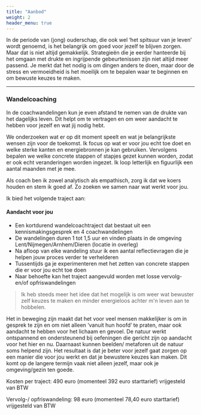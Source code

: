 ```yaml
---
title: "Aanbod"
weight: 2
header_menu: true
---
```


In de periode van (jong) ouderschap, die ook wel ‘het spitsuur van je leven’ wordt genoemd, is het belangrijk om goed voor jezelf te blijven zorgen. Maar dat is niet altijd gemakkelijk. Strategieën die je eerder hanteerde bij het omgaan met drukte en ingrijpende gebeurtenissen zijn niet altijd meer passend. Je merkt dat het nodig is om dingen anders te doen, maar door de stress en vermoeidheid is het moeilijk om te bepalen waar te beginnen en om bewuste keuzes te maken.

---


### Wandelcoaching

In de coachwandelingen kun je even afstand te nemen van de drukte van het dagelijks leven. Dit helpt om te vertragen en om weer aandacht te hebben voor jezelf en wat jij nodig hebt.

We onderzoeken wat er op dit moment speelt en wat je belangrijkste wensen zijn voor de toekomst. Ik focus op wat er voor jou echt toe doet en welke sterke kanten en energiebronnen je kan gebruiken. Vervolgens bepalen we welke concrete stappen of stapjes gezet kunnen worden, zodat er ook echt veranderingen worden ingezet. Ik loop letterlijk en figuurlijk een aantal maanden met je mee.

Als coach ben ik zowel analytisch als empathisch, zorg ik dat we koers houden en stem ik goed af. Zo zoeken we samen naar wat werkt voor jou.

Ik bied het volgende traject aan:

#### Aandacht voor jou

- Een kortdurend wandelcoachtraject dat bestaat uit een kennismakingsgesprek en 4 coachwandelingen
- De wandelingen duren 1 tot 1,5 uur en vinden plaats in de omgeving Lent/Nijmegen/Arnhem/Dieren (locatie in overleg)
- Na afloop van elke wandeling stuur ik een aantal reflectievragen die je helpen jouw proces verder te verhelderen
- Tussentijds ga je experimenteren met het zetten van concrete stappen die er voor jou echt toe doen
- Naar behoefte kan het traject aangevuld worden met losse vervolg- en/of opfriswandelingen

> Ik heb steeds meer het idee dat het mogelijk is om weer wat bewuster zelf
> keuzes te maken en minder energieloos achter m'n leven aan te hobbelen.

Het in beweging zijn maakt dat het voor veel mensen makkelijker is om in gesprek te zijn en om niet alleen ‘vanuit hun hoofd’  te praten, maar ook aandacht te hebben voor het lichaam en gevoel. De natuur werkt ontspannend en ondersteunend bij oefeningen die gericht zijn op aandacht voor het hier en nu. Daarnaast kunnen beelden/ metaforen uit de natuur soms helpend zijn.
Het resultaat is dat je beter voor jezelf gaat zorgen op een manier die voor jou werkt en dat je bewustere keuzes kan maken. Dit komt op de langere termijn vaak niet alleen jezelf, maar ook je omgeving/gezin ten goede.



Kosten per traject:
490 euro (momenteel 392 euro starttarief)
vrijgesteld van BTW

Vervolg-/ opfriswandeling:
98 euro (momenteel 78,40 euro starttarief)
vrijgesteld van BTW
